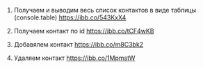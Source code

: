 1. Получаем и выводим весь список контактов в виде таблицы (console.table)
   https://ibb.co/543KxX4

2. Получаем контакт по id https://ibb.co/tCF4wKB

3. Добавялем контакт https://ibb.co/m8C3bk2

4. Удаляем контакт https://ibb.co/1MpmstW
